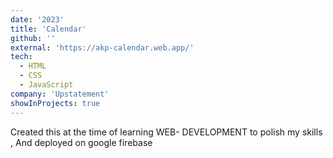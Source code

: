 ```yaml
---
date: '2023'
title: 'Calendar'
github: ''
external: 'https://akp-calendar.web.app/'
tech:
  - HTML
  - CSS
  - JavaScript
company: 'Upstatement'
showInProjects: true
---
```


Created this at the time of learning WEB- DEVELOPMENT to polish my skills , And deployed on google firebase
